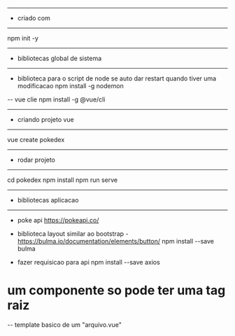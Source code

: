 --- ---------------------------------------------------
- criado com
--- ---------------------------------------------------
npm init -y

--- ---------------------------------------------------
- bibliotecas global de sistema
--- ---------------------------------------------------
- biblioteca para o script de node se auto dar restart quando tiver uma modificacao
 npm install -g nodemon 
  
 -- vue clie
 npm install -g @vue/cli
 
 --- ---------------------------------------------------
 - criando projeto vue
 --- ---------------------------------------------------
vue create pokedex

 --- ---------------------------------------------------
 - rodar projeto
 --- ---------------------------------------------------
cd pokedex
npm install
npm run serve

 --- ---------------------------------------------------
 - bibliotecas aplicacao
 --- ---------------------------------------------------

- poke api  https://pokeapi.co/
- biblioteca layout similar ao bootstrap - https://bulma.io/documentation/elements/button/ 
npm install --save bulma
 
- fazer requisicao para api
npm install --save axios
 
 


# um componente so pode ter uma tag raiz

-- template basico de um "arquivo.vue"
<template>
    <div>
        
    </div>
</template>

<script>
    export default {
        
    }
</script>

<style>
    
</style>